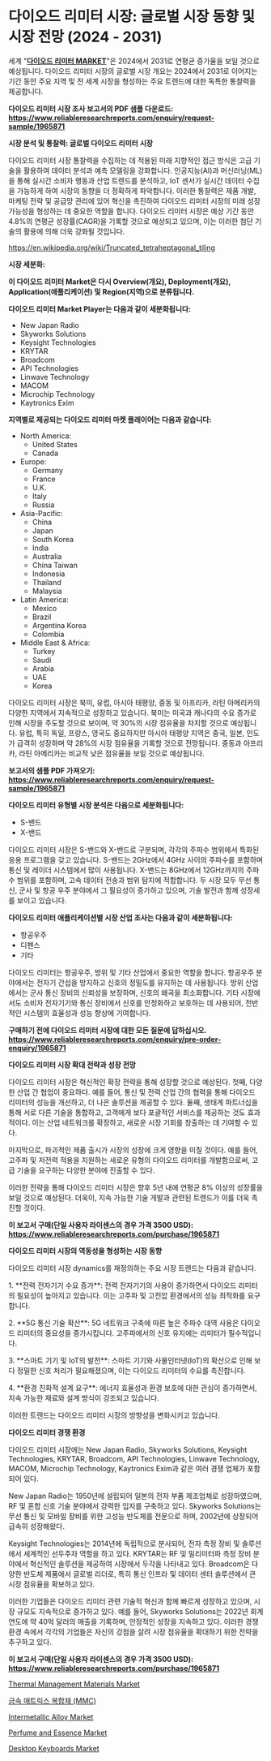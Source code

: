 <p><h1>다이오드 리미터 시장: 글로벌 시장 동향 및 시장 전망 (2024 - 2031)</h1></p><p>세계 "<strong><a href="https://www.reliableresearchreports.com/diode-limiters-r1965871">다이오드 리미터 MARKET</a></strong>"은 2024에서 2031로 연평균 증가율을 보일 것으로 예상됩니다. 다이오드 리미터 시장의 글로벌 시장 개요는 2024에서 2031로 이어지는 기간 동안 주요 지역 및 전 세계 시장을 형성하는 주요 트렌드에 대한 독특한 통찰력을 제공합니다.</p>
<p><strong>다이오드 리미터 시장 조사 보고서의 PDF 샘플 다운로드: <a href="https://www.reliableresearchreports.com/enquiry/request-sample/1965871">https://www.reliableresearchreports.com/enquiry/request-sample/1965871</a></strong></p>
<p><strong>시장 분석 및 통찰력: 글로벌 다이오드 리미터 시장</strong></p>
<p><p>다이오드 리미터 시장 통찰력을 수집하는 데 적용된 미래 지향적인 접근 방식은 고급 기술을 활용하여 데이터 분석과 예측 모델링을 강화합니다. 인공지능(AI)과 머신러닝(ML)을 통해 실시간 소비자 행동과 산업 트렌드를 분석하고, IoT 센서가 실시간 데이터 수집을 가능하게 하여 시장의 동향을 더 정확하게 파악합니다. 이러한 통찰력은 제품 개발, 마케팅 전략 및 공급망 관리에 있어 혁신을 촉진하여 다이오드 리미터 시장의 미래 성장 가능성을 형성하는 데 중요한 역할을 합니다. 다이오드 리미터 시장은 예상 기간 동안 4.8%의 연평균 성장률(CAGR)을 기록할 것으로 예상되고 있으며, 이는 이러한 첨단 기술의 활용에 의해 더욱 강화될 것입니다.</p></p>
<p><a href="%7CAUTHORITHY_DOMAIN_URL%7C">https://en.wikipedia.org/wiki/Truncated_tetraheptagonal_tiling</a></p>
<p><strong>시장 세분화:</strong></p>
<p><strong>이 다이오드 리미터 Market은 다시 Overview(개요), Deployment(개요), Application(애플리케이션) 및 Region(지역)으로 분류됩니다.</strong></p>
<p><strong>다이오드 리미터 Market Player는 다음과 같이 세분화됩니다:</strong></p>
<p><ul><li>New Japan Radio</li><li>Skyworks Solutions</li><li>Keysight Technologies</li><li>KRYTAR</li><li>Broadcom</li><li>API Technologies</li><li>Linwave Technology</li><li>MACOM</li><li>Microchip Technology</li><li>Kaytronics Exim</li></ul></p>
<p><strong>지역별로 제공되는 다이오드 리미터 마켓 플레이어는 다음과 같습니다:</strong></p>
<p><ul>
    <li>
        North America:
        <ul>
            <li>United States</li>
            <li>Canada</li>
        </ul>
    </li>
    <li>
        Europe:
        <ul>
            <li>Germany</li>
            <li>France</li>
            <li>U.K.</li>
            <li>Italy</li>
            <li>Russia</li>
        </ul>
    </li>
    <li>
        Asia-Pacific:
        <ul>
            <li>China</li>
            <li>Japan</li>
            <li>South Korea</li>
            <li>India</li>
            <li>Australia</li>
            <li>China Taiwan</li>
            <li>Indonesia</li>
            <li>Thailand</li>
            <li>Malaysia</li>
        </ul>
    </li>
    <li>
        Latin America:
        <ul>
            <li>Mexico</li>
            <li>Brazil</li>
            <li>Argentina Korea</li>
            <li>Colombia</li>
        </ul>
    </li>
    <li>
        Middle East & Africa:
        <ul>
            <li>Turkey</li>
            <li>Saudi</li>
            <li>Arabia</li>
            <li>UAE</li>
            <li>Korea</li>
        </ul>
    </li>
    </ul></p>
<p><p>다이오드 리미터 시장은 북미, 유럽, 아시아 태평양, 중동 및 아프리카, 라틴 아메리카의 다양한 지역에서 지속적으로 성장하고 있습니다. 북미는 미국과 캐나다의 수요 증가로 인해 시장을 주도할 것으로 보이며, 약 30%의 시장 점유율을 차지할 것으로 예상됩니다. 유럽, 특히 독일, 프랑스, 영국도 중요하지만 아시아 태평양 지역은 중국, 일본, 인도가 급격히 성장하며 약 28%의 시장 점유율을 기록할 것으로 전망됩니다. 중동과 아프리카, 라틴 아메리카는 비교적 낮은 점유율을 보일 것으로 예상됩니다.</p></p>
<p><strong>보고서의 샘플 PDF 가져오기: <a href="https://www.reliableresearchreports.com/enquiry/request-sample/1965871">https://www.reliableresearchreports.com/enquiry/request-sample/1965871</a></strong></p>
<p><strong>다이오드 리미터 유형별 시장 분석은 다음으로 세분화됩니다:</strong></p>
<p><ul><li>S-밴드</li><li>X-밴드</li></ul></p>
<p><p>다이오드 리미터 시장은 S-밴드와 X-밴드로 구분되며, 각각의 주파수 범위에서 특화된 응용 프로그램을 갖고 있습니다. S-밴드는 2GHz에서 4GHz 사이의 주파수를 포함하며 통신 및 레이더 시스템에서 많이 사용됩니다. X-밴드는 8GHz에서 12GHz까지의 주파수 범위를 포함하며, 고속 데이터 전송과 범위 탐지에 적합합니다. 두 시장 모두 무선 통신, 군사 및 항공 우주 분야에서 그 필요성이 증가하고 있으며, 기술 발전과 함께 성장세를 보이고 있습니다.</p></p>
<p><strong>다이오드 리미터 애플리케이션별 시장 산업 조사는 다음과 같이 세분화됩니다:</strong></p>
<p><ul><li>항공우주</li><li>디펜스</li><li>기타</li></ul></p>
<p><p>다이오드 리미터는 항공우주, 방위 및 기타 산업에서 중요한 역할을 합니다. 항공우주 분야에서는 전자기 간섭을 방지하고 신호의 정밀도를 유지하는 데 사용됩니다. 방위 산업에서는 군사 통신 장비의 신뢰성을 보장하며, 신호의 왜곡을 최소화합니다. 기타 시장에서도 소비자 전자기기와 통신 장비에서 신호를 안정화하고 보호하는 데 사용되어, 전반적인 시스템의 효율성과 성능 향상에 기여합니다.</p></p>
<p><strong>구매하기 전에 다이오드 리미터 시장에 대한 모든 질문에 답하십시오. <a href="https://www.reliableresearchreports.com/enquiry/pre-order-enquiry/1965871">https://www.reliableresearchreports.com/enquiry/pre-order-enquiry/1965871</a></strong></p>
<p><strong>다이오드 리미터 시장 확대 전략과 성장 전망</strong></p>
<p><p>다이오드 리미터 시장은 혁신적인 확장 전략을 통해 성장할 것으로 예상된다. 첫째, 다양한 산업 간 협업이 중요하다. 예를 들어, 통신 및 전력 산업 간의 협력을 통해 다이오드 리미터의 성능을 개선하고, 더 나은 솔루션을 제공할 수 있다. 둘째, 생태계 파트너십을 통해 서로 다른 기술을 통합하고, 고객에게 보다 포괄적인 서비스를 제공하는 것도 효과적이다. 이는 산업 네트워크를 확장하고, 새로운 시장 기회를 창출하는 데 기여할 수 있다.</p><p>마지막으로, 파괴적인 제품 출시가 시장의 성장에 크게 영향을 미칠 것이다. 예를 들어, 고주파 및 저전력 적용을 지원하는 새로운 유형의 다이오드 리미터를 개발함으로써, 고급 기술을 요구하는 다양한 분야에 진출할 수 있다. </p><p>이러한 전략을 통해 다이오드 리미터 시장은 향후 5년 내에 연평균 8% 이상의 성장률을 보일 것으로 예상된다. 더욱이, 지속 가능한 기술 개발과 관련된 트렌드가 이를 더욱 촉진할 것이다.</p></p>
<p><strong>이 보고서 구매(단일 사용자 라이센스의 경우 가격 3500 USD): <a href="https://www.reliableresearchreports.com/purchase/1965871">https://www.reliableresearchreports.com/purchase/1965871</a></strong></p>
<p><strong>다이오드 리미터 시장의 역동성을 형성하는 시장 동향</strong></p>
<p><p>다이오드 리미터 시장 dynamics를 재정의하는 주요 시장 트렌드는 다음과 같습니다.</p><p>1. **전력 전자기기 수요 증가**: 전력 전자기기의 사용이 증가하면서 다이오드 리미터의 필요성이 높아지고 있습니다. 이는 고주파 및 고전압 환경에서의 성능 최적화를 요구합니다.</p><p>2. **5G 통신 기술 확산**: 5G 네트워크 구축에 따른 높은 주파수 대역 사용은 다이오드 리미터의 중요성을 증가시킵니다. 고주파에서의 신호 유지에는 리미터가 필수적입니다.</p><p>3. **스마트 기기 및 IoT의 발전**: 스마트 기기와 사물인터넷(IoT)의 확산으로 인해 보다 정밀한 신호 처리가 필요해졌으며, 이는 다이오드 리미터의 수요를 촉진합니다.</p><p>4. **환경 친화적 설계 요구**: 에너지 효율성과 환경 보호에 대한 관심이 증가하면서, 지속 가능한 재료와 설계 방식이 강조되고 있습니다.</p><p>이러한 트렌드는 다이오드 리미터 시장의 방향성을 변화시키고 있습니다.</p></p>
<p><strong>다이오드 리미터 경쟁 환경</strong></p>
<p><p>다이오드 리미터 시장에는 New Japan Radio, Skyworks Solutions, Keysight Technologies, KRYTAR, Broadcom, API Technologies, Linwave Technology, MACOM, Microchip Technology, Kaytronics Exim과 같은 여러 경쟁 업체가 포함되어 있다. </p><p>New Japan Radio는 1950년에 설립되어 일본의 전자 부품 제조업체로 성장하였으며, RF 및 혼합 신호 기술 분야에서 강력한 입지를 구축하고 있다. Skyworks Solutions는 무선 통신 및 모바일 장비를 위한 고성능 반도체를 전문으로 하며, 2002년에 상장되어 급속히 성장해왔다. </p><p>Keysight Technologies는 2014년에 독립적으로 분사되어, 전자 측정 장비 및 솔루션에서 세계적인 선두주자 역할을 하고 있다. KRYTAR는 RF 및 밀리미터파 측정 장비 분야에서 혁신적인 솔루션을 제공하여 시장에서 두각을 나타내고 있다. Broadcom은 다양한 반도체 제품에서 글로벌 리더로, 특히 통신 인프라 및 데이터 센터 솔루션에서 큰 시장 점유율을 확보하고 있다.</p><p>이러한 기업들은 다이오드 리미터 관련 기술적 혁신과 함께 빠르게 성장하고 있으며, 시장 규모도 지속적으로 증가하고 있다. 예를 들어, Skyworks Solutions는 2022년 회계 연도에 약 40억 달러의 매출을 기록하며, 안정적인 성장을 지속하고 있다. 이러한 경쟁 환경 속에서 각각의 기업들은 자신의 강점을 살려 시장 점유율을 확대하기 위한 전략을 추구하고 있다.</p></p>
<p><strong>이 보고서 구매(단일 사용자 라이센스의 경우 가격 3500 USD): <a href="https://www.reliableresearchreports.com/purchase/1965871">https://www.reliableresearchreports.com/purchase/1965871</a></strong></p>
<p><p><a href="https://www.linkedin.com/pulse/thermal-management-materials-market-research-report-exploring-zru6e?trackingId=u1bO2aB0SnCZ24FlZBGw3Q%3D%3D">Thermal Management Materials Market</a></p><p><a href="https://medium.com/@conradkirrlin76575/metal-matrix-composites-mmc-market-%EC%9D%98-%EA%B8%80%EB%A1%9C%EB%B2%8C-%EC%8B%9C%EC%9E%A5-%EA%B0%9C%EC%9A%94%EB%8A%94-%EC%A0%84-%EC%84%B8%EA%B3%84-%EB%B0%8F-%EC%A3%BC%EC%9A%94-%EC%8B%9C%EC%9E%A5%EC%9D%98-%EC%82%B0%EC%97%85%EC%97%90-%EC%98%81%ED%96%A5%EC%9D%84-%EB%AF%B8%EC%B9%98%EB%8A%94-%EC%A3%BC%EC%9A%94-%ED%8A%B8%EB%A0%8C%EB%93%9C%EC%97%90-%EB%8C%80%ED%95%9C-%EB%8F%85%ED%8A%B9%ED%95%9C-%EA%B4%80%EC%A0%90%EC%9D%84-8ceba0460bae">금속 매트릭스 복합재 (MMC)</a></p><p><a href="https://issuu.com/reportprime-2/docs/intermetallic-alloy-market-size-203_d26a270262e561">Intermetallic Alloy Market</a></p><p><a href="https://github.com/RoseBoyd475/Market-Research-Report-List-1/blob/main/perfume-and-essence-market.md">Perfume and Essence Market</a></p><p><a href="https://medium.com/@johnsantos2562/the-growth-of-the-desktop-keyboards-market-has-been-significant-driven-by-various-critical-7acb75a5ca94">Desktop Keyboards Market</a></p></p>